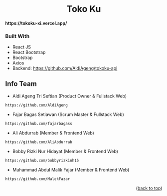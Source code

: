 <div id="top"></div>

<br />


  <h1 align="center">Toko Ku</h1>
  
  <h4>https://tokoku-xi.vercel.app/</h4>

</div>

### Built With

- React JS
- React Bootstrap
- Bootstrap
- Axios
- Backend: https://github.com/AldiAgeng/tokoku-api

## Info Team


- Aldi Ageng Tri Seftian (Product Owner & Fullstack Web)
```
https://github.com/AldiAgeng
```

- Fajar Bagas Setiawan (Scrum Master & Fullstack Web)
```
https://github.com/fajarbagass
```

- Ali Abdurrab (Member & Frontend Web)
```
https://github.com/AliAbdurrab
```

- Bobby Rizki Nur Hidayat (Member & Frontend Web)
```
https://github.com/bobbyrizkinh15
```

- Muhammad Abdul Malik Fajar (Member & Frontend Web)
```
https://github.com/MalekFazar
```

<p align="right">(<a href="#top">back to top</a>)</p>
